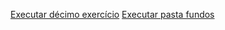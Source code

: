 <a href="https://miguel-rodrigues-de-melo.github.io/modulo-02-html-e-css/Exercicios/ex010/">Executar décimo exercício</a>
<a href="C:\Users\tatia\OneDrive\Documents\MIGUEL\T.I\Html-e-Css\atual\Exercicios\ex022">Executar pasta fundos</a>
